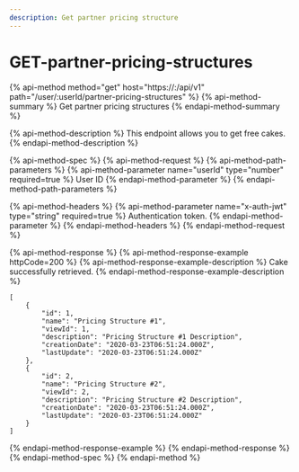 ```yaml
---
description: Get partner pricing structure
---
```


# GET-partner-pricing-structures

{% api-method method="get" host="https://<host>:<port>/api/v1" path="/user/:userId/partner-pricing-structures" %}
{% api-method-summary %}
Get partner pricing structures
{% endapi-method-summary %}

{% api-method-description %}
This endpoint allows you to get free cakes.
{% endapi-method-description %}

{% api-method-spec %}
{% api-method-request %}
{% api-method-path-parameters %}
{% api-method-parameter name="userId" type="number" required=true %}
User ID
{% endapi-method-parameter %}
{% endapi-method-path-parameters %}

{% api-method-headers %}
{% api-method-parameter name="x-auth-jwt" type="string" required=true %}
Authentication token.
{% endapi-method-parameter %}
{% endapi-method-headers %}
{% endapi-method-request %}

{% api-method-response %}
{% api-method-response-example httpCode=200 %}
{% api-method-response-example-description %}
Cake successfully retrieved.
{% endapi-method-response-example-description %}

```
[
    {
        "id": 1,
        "name": "Pricing Structure #1",
        "viewId": 1,
        "description": "Pricing Structure #1 Description",
        "creationDate": "2020-03-23T06:51:24.000Z",
        "lastUpdate": "2020-03-23T06:51:24.000Z"
    },
    {
        "id": 2,
        "name": "Pricing Structure #2",
        "viewId": 2,
        "description": "Pricing Structure #2 Description",
        "creationDate": "2020-03-23T06:51:24.000Z",
        "lastUpdate": "2020-03-23T06:51:24.000Z"
    }
]
```
{% endapi-method-response-example %}
{% endapi-method-response %}
{% endapi-method-spec %}
{% endapi-method %}



